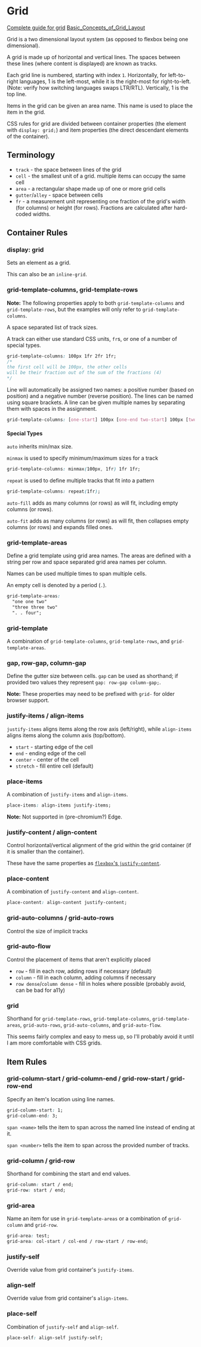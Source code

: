# Grid

[Complete guide for grid](https://css-tricks.com/snippets/css/complete-guide-grid/)
[Basic_Concepts_of_Grid_Layout](https://developer.mozilla.org/en-US/docs/Web/CSS/CSS_Grid_Layout/Basic_Concepts_of_Grid_Layout)

Grid is a two dimensional layout system (as opposed to flexbox being one dimensional).

A grid is made up of horizontal and vertical lines. The spaces between these lines (where content is displayed) are known as tracks.

Each grid line is numbered, starting with index `1`. Horizontally, for left-to-right languages, 1 is the left-most, while it is the right-most for right-to-left. (Note: verify how switching languages swaps LTR/RTL). Vertically, 1 is the top line.

Items in the grid can be given an area name. This name is used to place the item in the grid.

CSS rules for grid are divided between container properties (the element with `display: grid;`) and item properties (the direct descendant elements of the container).

## Terminology

* `track` - the space between lines of the grid
* `cell` - the smallest unit of a grid. multiple items can occupy the same cell
* `area` - a rectangular shape made up of one or more grid cells
* `gutter`/`alley` - space between cells
* `fr` - a measurement unit representing one fraction of the grid's width (for columns) or height (for rows). Fractions are calculated after hard-coded widths.

## Container Rules

### display: grid

Sets an element as a grid.

This can also be an `inline-grid`.

### grid-template-columns, grid-template-rows

**Note:** The following properties apply to both `grid-template-columns` and `grid-template-rows`, but the examples will only refer to `grid-template-columns`.

A space separated list of track sizes.

A track can either use standard CSS units, `fr`s, or one of a number of special types.

```css
grid-template-columns: 100px 1fr 2fr 1fr;
/*
the first cell will be 100px, the other cells
will be their fraction out of the sum of the fractions (4)
*/
```

Line will automatically be assigned two names: a positive number (based on position) and a negative number (reverse position). The lines can be named using square brackets. A line can be given multiple names by separating them with spaces in the assignment.

```css
grid-template-columns: [one-start] 100px [one-end two-start] 100px [two-end];
```

#### Special Types

`auto` inherits min/max size.

`minmax` is used to specify minimum/maximum sizes for a track

```css
grid-template-columns: minmax(100px, 1fr) 1fr 1fr;
```

`repeat` is used to define multiple tracks that fit into a pattern

```css
grid-template-columns: repeat(1fr);
```

`auto-fill` adds as many columns (or rows) as will fit, including empty columns (or rows).

`auto-fit` adds as many columns (or rows) as will fit, then collapses empty columns (or rows) and expands filled ones.


### grid-template-areas

Define a grid template using grid area names. The areas are defined with a string per row and space separated grid area names per column.

Names can be used multiple times to span multiple cells.

An empty cell is denoted by a period (`.`).

```css
grid-template-areas:
  "one one two"
  "three three two"
  ". . four";
```

### grid-template

A combination of `grid-template-columns`, `grid-template-rows`, and `grid-template-areas`.

### gap, row-gap, column-gap

Define the gutter size between cells. `gap` can be used as shorthand; if provided two values they represent `gap: row-gap column-gap;`.

**Note:** These properties may need to be prefixed with `grid-` for older browser support.

### justify-items / align-items

`justify-items` aligns items along the row axis (left/right), while `align-items` aligns items along the column axis (top/bottom).

* `start` - starting edge of the cell
* `end` - ending edge of the cell
* `center` - center of the cell
* `stretch` - fill entire cell (default)

### place-items

A combination of `justify-items` and `align-items`.

```css
place-items: align-items justify-items;
```

**Note:** Not supported in (pre-chromium?) Edge.

### justify-content / align-content

Control horizontal/vertical alignment of the grid within the grid container (if it is smaller than the container).

These have the same properties as [`flexbox`'s `justify-content`](./flex.md#justify-content).

### place-content

A combination of `justify-content` and `align-content`.

```css
place-content: align-content justify-content;
```

### grid-auto-columns / grid-auto-rows

Control the size of implicit tracks

### grid-auto-flow

Control the placement of items that aren't explicitly placed

* `row` - fill in each row, adding rows if necessary (default)
* `column` - fill in each column, adding columns if necessary
* `row dense`/`column dense` - fill in holes where possible (probably avoid, can be bad for a11y)

### grid

Shorthand for `grid-template-rows`, `grid-template-columns`, `grid-template-areas`, `grid-auto-rows`, `grid-auto-columns`, and `grid-auto-flow`.

This seems fairly complex and easy to mess up, so I'll probably avoid it until I am more comfortable with CSS grids.

## Item Rules

### grid-column-start / grid-column-end / grid-row-start / grid-row-end

Specify an item's location using line names.

```css
grid-column-start: 1;
grid-column-end: 3;
```

`span <name>` tells the item to span across the named line instead of ending at it.

`span <number>` tells the item to span across the provided number of tracks.

### grid-column / grid-row

Shorthand for combining the start and end values.

```css
grid-column: start / end;
grid-row: start / end;
```

### grid-area

Name an item for use in `grid-template-areas` or a combination of `grid-column` and `grid-row`.

```css
grid-area: test;
grid-area: col-start / col-end / row-start / row-end;
```

### justify-self

Override value from grid container's `justify-items`.

### align-self

Override value from grid container's `align-items`.

### place-self

Combination of `justify-self` and `align-self`.

```css
place-self: align-self justify-self;
```

